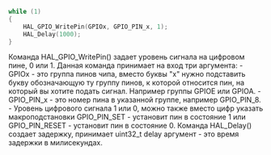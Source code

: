 ```C
while (1)
{
	HAL_GPIO_WritePin(GPIOx, GPIO_PIN_x, 1);
	HAL_Delay(1000);
}
```
Команда HAL_GPIO_WritePin() задает уровень сигнала на цифровом пине, 0 или 1. Данная команда принимает на вход три аргумента:
	- GPIOx - это группа пинов чипа, вместо буквы "x" нужно подставить букву обозначающую ту группу пинов, к которой относится пин, на который вы хотите подать сигнал. Например группы GPIOE или GPIOA.
	- GPIO_PIN_x - это номер пина в указанной группе, например GPIO_PIN_8.
	- Уровень цифрового сигнала 1 или 0, можно также вместо цифр указать макроподстановки GPIO_PIN_SET - установит пин в состояние 1 или GPIO_PIN_RESET - установит пин в состояние 0.
Команда HAL_Delay() создает задержку, принимает uint32_t delay аргумент - это время задержки в милисeкундах. 

